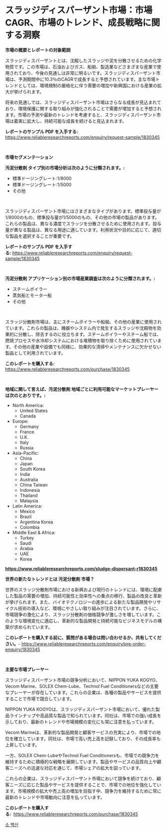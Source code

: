 <p><h1>スラッジディスパーザント市場：市場CAGR、市場のトレンド、成長戦略に関する洞察</h1></p><p><strong>市場の概要とレポートの対象範囲</strong></p>
<p><p>スラッジディスパーザントとは、沈殿したスラッジや泥を分散させるための化学物質です。この市場は、石油およびガス、船舶、製造業などさまざまな産業で使用されており、今後の見通しは非常に明るいです。スラッジディスパーザント市場は、予測期間中に10.3％のCAGRで成長すると予想されています。主な市場トレンドとしては、環境規制の厳格化に伴う需要の増加や新興国における産業の拡大が挙げられます。</p><p>将来の見通しでは、スラッジディスパーザント市場はさらなる成長が見込まれており、環境保護に関する取り組みが強化されることで需要が増加すると予想されます。市場の予測や最新のトレンドを考慮すると、スラッジディスパーザント市場は着実に拡大し、持続可能な成長を続けると見込まれます。</p></p>
<p><strong>レポートのサンプル PDF を入手する:</strong> <a href="https://www.reliableresearchreports.com/enquiry/request-sample/1830345">https://www.reliableresearchreports.com/enquiry/request-sample/1830345</a></p>
<p>&nbsp;</p>
<p><strong>市場セグメンテーション</strong></p>
<p><strong>汚泥分散剤 タイプ別の市場分析は次のように分類されます。:</strong></p>
<p><ul><li>標準ドージングレート:1/8000</li><li>標準ドージングレート:1/5000</li><li>その他</li></ul></p>
<p>&nbsp;</p>
<p><p>スラッジディスパーザント市場にはさまざまなタイプがあります。標準投与量が1/8000のもの、標準投与量が1/5000のもの、その他の市場の製品があります。これらの製品は、異なる濃度でスラッジを分散させるために使用されます。投与量が異なる製品は、異なる用途に適しています。利用状況や目的に応じて、適切な製品を選択することが重要です。</p></p>
<p><strong>レポートのサンプル PDF を入手する:</strong>&nbsp;<a href="https://www.reliableresearchreports.com/enquiry/request-sample/1830345">https://www.reliableresearchreports.com/enquiry/request-sample/1830345</a></p>
<p>&nbsp;</p>
<p><strong> 汚泥分散剤 アプリケーション別の市場産業調査は次のように分類されます。:</strong></p>
<p><ul><li>スチームボイラー</li><li>蒸気船とモーター船</li><li>その他</li></ul></p>
<p>&nbsp;</p>
<p><p>スラッジ分散剤市場は、主にスチームボイラーや船舶、その他の産業に使用されています。これらの製品は、機器やシステム内で発生するスラッジや沈殿物を効果的に分散し、除去するのに役立ちます。スチームボイラーやスチーム船では、燃焼プロセスや水冷却システムにおける堆積物を取り除くために使用されています。その他の産業や設備でも同様に、効果的な清掃やメンテナンスに欠かせない製品として利用されています。</p></p>
<p><strong>このレポートを購入する:</strong>&nbsp; <a href="https://www.reliableresearchreports.com/purchase/1830345">https://www.reliableresearchreports.com/purchase/1830345</a></p>
<p>&nbsp;</p>
<p><strong>地域に関して言えば、汚泥分散剤 地域ごとに利用可能なマーケットプレーヤーは次のとおりです。:</strong></p>
<p><ul>
    <li>
        North America:
        <ul>
            <li>United States</li>
            <li>Canada</li>
        </ul>
    </li>
    <li>
        Europe:
        <ul>
            <li>Germany</li>
            <li>France</li>
            <li>U.K.</li>
            <li>Italy</li>
            <li>Russia</li>
        </ul>
    </li>
    <li>
        Asia-Pacific:
        <ul>
            <li>China</li>
            <li>Japan</li>
            <li>South Korea</li>
            <li>India</li>
            <li>Australia</li>
            <li>China Taiwan</li>
            <li>Indonesia</li>
            <li>Thailand</li>
            <li>Malaysia</li>
        </ul>
    </li>
    <li>
        Latin America:
        <ul>
            <li>Mexico</li>
            <li>Brazil</li>
            <li>Argentina Korea</li>
            <li>Colombia</li>
        </ul>
    </li>
    <li>
        Middle East & Africa:
        <ul>
            <li>Turkey</li>
            <li>Saudi</li>
            <li>Arabia</li>
            <li>UAE</li>
            <li>Korea</li>
        </ul>
    </li>
    </ul></p>
<p><strong><a href="https://www.reliableresearchreports.com/sludge-dispersant-r1830345">https://www.reliableresearchreports.com/sludge-dispersant-r1830345</a></strong>&nbsp;</p>
<p><strong>世界の新たなトレンドとは 汚泥分散剤 市場？</strong></p>
<p><p>世界のスラッジ分散剤市場における新興および現行のトレンドには、環境に配慮した製品の需要の増加、持続可能性と効率性への重点の移行、製品の改良と革新が挙げられます。また、バイオテクノロジーの進歩による新たな製品開発やリサイクル技術の導入など、環境にやさしい取り組みが注目されています。さらに、市場競争の激化により、スラッジ分散剤の価格競争が激しさを増しています。このような環境変化に適応し、革新的な製品開発と持続可能なビジネスモデルの構築が求められています。</p></p>
<p><strong>このレポートを購入する前に、質問がある場合は問い合わせるか、共有してください。</strong>- <a href="https://www.reliableresearchreports.com/enquiry/pre-order-enquiry/1830345">https://www.reliableresearchreports.com/enquiry/pre-order-enquiry/1830345</a></p>
<p>&nbsp;</p>
<p><strong>主要な市場プレーヤー</strong></p>
<p><p>スラッジディスパーザント市場の競争分析において、NIPPON YUKA KOGYO、Vecom Marine、SOLEX Chem-Lube、Technol Fuel Conditionersなどの主要なプレーヤーが存在しています。これらの企業は、各種の製品やサービスを提供することで市場で競合しています。</p><p>NIPPON YUKA KOGYOは、スラッジディスパーザント市場において、優れた製品ラインナップや高品質な製品で知られています。同社は、市場での強い成長を示しており、最新のトレンドや市場規模の変化にも常に注意を払っています。</p><p>Vecom Marineは、革新的な製品開発と顧客サービスの充実により、市場での地位を確立しています。同社は、市場で高い売上高を記録しており、その成長率も上昇しています。</p><p>一方、SOLEX Chem-LubeやTechnol Fuel Conditionersも、市場での競争力を維持するために積極的な戦略を展開しています。製品やサービスの品質向上や顧客ニーズへの迅速な対応を通じて、市場シェアの拡大を図っています。</p><p>これらの企業は、スラッジディスパーザント市場において競争を続けており、顧客ニーズに応じた製品やサービスを提供することで、市場での地位を強化しています。市場規模の拡大や売上高の増加を目指す中、競争力を維持するために常に最新のトレンドや市場動向に注意を払っています。</p></p>
<p><strong>このレポートを購入する:</strong>&nbsp;&nbsp;<a href="https://www.reliableresearchreports.com/purchase/1830345">https://www.reliableresearchreports.com/purchase/1830345</a></p>
<p><p><a href="https://github.com/JackieFauhey9089475/Market-Research-Report-List-1/blob/main/775325829775.md">소 백신</a></p></p>